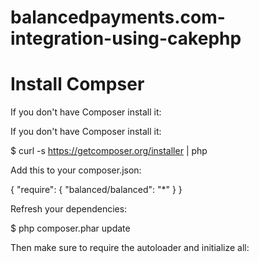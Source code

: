 balancedpayments.com-integration-using-cakephp
==============================================
Install Compser
================
If you don't have Composer install it:

If you don't have Composer install it:

$ curl -s https://getcomposer.org/installer | php

Add this to your composer.json:

{
    "require": {
        "balanced/balanced": "*"
    }
}

Refresh your dependencies:

$ php composer.phar update

Then make sure to require the autoloader and initialize all:
<?php
require(__DIR__ . '/vendor/autoload.php');

\Httpful\Bootstrap::init();
\RESTful\Bootstrap::init();
\Balanced\Bootstrap::init();
...

